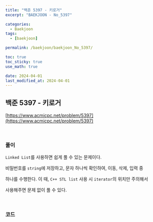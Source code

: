 ```yaml
---
title: "백준 5397 - 키로거"
excerpt: "BAEKJOON - No_5397"

categories:
  - Baekjoon
tags:
  - [baekjoon]

permalink: /baekjoon/baekjoon_No_5397/

toc: true
toc_sticky: true
use_math: true

date: 2024-04-01
last_modified_at: 2024-04-01
---
```


## 백준 5397 - 키로거

[https://www.acmicpc.net/problem/5397](https://www.acmicpc.net/problem/5397)

<br>

### 풀이

`Linked List`를 사용하면 쉽게 풀 수 있는 문제이다. <br>

비밀번호를 `string`에 저장하고, 문자 하나씩 확인하여, 이동, 삭제, 입력 중 <br>

하나를 수행한다. 이 때, `C++ STL list` 사용 시 `iterator`의 위치만 주의해서 <br>

사용해주면 문제 없이 풀 수 있다. <br>

<br>

### 코드

<script src="https://gist.github.com/jinwoojwa/60e7e91c1aa7637b2ab9d8cba253c154.js"></script>